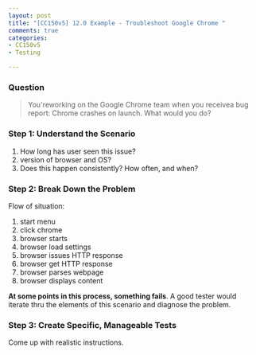 ```yaml
---
layout: post
title: "[CC150v5] 12.0 Example - Troubleshoot Google Chrome "
comments: true
categories:
- CC150v5
- Testing

---
```


### Question

> You'reworking on the Google Chrome team when you receivea bug report: Chrome crashes on launch. What would you do? 

### Step 1: Understand the Scenario

1. How long has user seen this issue?
1. version of browser and OS?
1. Does this happen consistently? How often, and when?

### Step 2: Break Down the Problem

Flow of situation:

1. start menu
1. click chrome
1. browser starts
1. browser load settings
1. browser issues HTTP response
1. browser get HTTP response
1. browser parses webpage
1. browser displays content

__At some points in this process, something fails__. A good tester would iterate thru the elements of this scenario and diagnose the problem. 

### Step 3: Create Specific, Manageable Tests

Come up with realistic instructions. 
